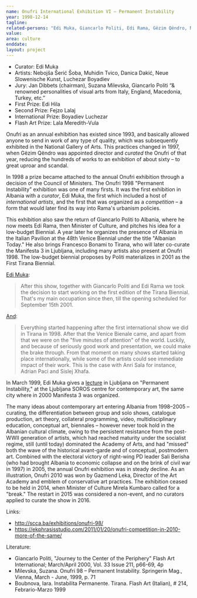 ```yaml
---
name: Onufri International Exhibition VI – Permanent Instability
year: 1998-12-14
tagline:
related-persons: "Edi Muka, Giancarlo Politi, Edi Rama, Gëzim Qëndro, Neue Slowenische Kunst, Luchezar Boyadiev, Lala Meredith-Vula, Edi Hila"
value:
area: culture
enddate:
layout: project
---
```

* Curator: Edi Muka
* Artists: Nebojša Šerić Šoba, Muhidin Tvico, Danica Dakić, Neue Slowenische Kunst, Luchezar Boyadiev
* Jury: Jan Dibbets (chairman), Suzana Milevska, Giancarlo Politi “& renowned personalities of visual arts from Italy, England, Macedonia, Turkey, etc.”
* First Prize: Edi Hila
* Second Prize: Fejzo Lalaj
* International Prize: Boyadiev Luchezar
* Flash Art Prize: Lala Meredith-Vula

Onufri as an annual exhibition has existed since 1993, and basically allowed anyone to send in work of any type of quality, which was subsequently exhibited in the National Gallery of Arts. This practices changed in 1997, when Gëzim Qëndro was appointed director and *curated* the Onufri of that year, reducing the hundreds of works to an exhibition of about sixty – to great uproar and scandal.

In 1998 a prize became attached to the annual Onufri exhibition through a decision of the Council of Ministers. The Onufri 1998 "Permanent Instability" exhibition was one of many firsts. It was the first exhibition in Albania with a *curator*, Edi Muka, the first which included a host of *international artists*, and the first that was organized as a *competition* – a form that would later find its way into Rama's urbanism policies.

This exhibition also saw the return of Giancarlo Politi to Albania, where he now meets Edi Rama, then Minister of Culture, and pitches his idea for a low-budget Biennial. A year later he organizes the presence of Albania in the Italian Pavilion at the 48th Venice Biennial under the title "Albanian Today." He also brings Francesco Bonami to Tirana, who will later co-curate the Manifesta 3 in Ljubljana, including many artists also present at Onufri 1998. The low-budget biennial proposes by Politi materializes in 2001 as the First Tirana Biennial.

[Edi Muka](http://www.nettime.org/Lists-Archives/nettime-l-0108/msg00134.html):
> After this show, together with Giancarlo Politi and Edi Rama we took the
decision to start working on the first edition of the Tirana Biennial.
That's my main occupation since then, till the opening scheduled for
September 15th 2001.

[And](http://www.nettime.org/Lists-Archives/nettime-l-0008/msg00042.html):
>Everything started happening after the first international show we did
in Tirana in 1998. After that the Venice Bienale came, and apart from that
we were on the "five minutes of attention" of the world. Luckily, and
because of seriously good work and presentation, we could make the brake
through. From that moment on many shows started taking  place
internationally, while some of the artists could see immediate impact of
their work. This is the case with Anri Sala for instance, Adrian Paci and
Sislej Xhafa.

In March 1999, Edi Muka gives a [lecture](https://english.sta.si/394866/albanias-edi-muka-to-speak-about-permanent-instability-of-the-balkans) in Ljubljana on "Permanent Instability," at the Ljubljana SOROS centre for contemporary art, the same city where in 2000 Manifesta 3 was organized.

The many ideas about contemporary art entering Albania from 1998–2005 – curating, the differentiation between group and solo shows, catalogue production, art theory, collateral programming, video, multidisciplinary education, conceptual art, biennales – however never took hold in the Albanian cultural climate, owing to the persistent resistance from the post-WWII generation of artists, which had reached maturity under the socialist regime, still (until today) dominated the Academy of Arts, and had "missed" both the wave of the historical avant-garde and of conceptual, postmodern art. Combined with the electoral victory of right-wing PD leader Sali Berisha (who had brought Albania to economic collapse and on the brink of civil war in 1997) in 2005, the annual Onufri exhibition was in steady decline. As an illustration, Onufri 2010 was won by Gazmend Leka, Director of the Art Academy and emblem of conservative art practices. The exhibition ceased to be held in 2014, when Minister of Culture Mirela Kumbaro called for a "break." The restart in 2015 was considered a non-event, and no curators applied to curate the show in 2016.

Links:
* <http://scca.ba/exhibitions/onufri-98/>
* <https://ekphrasisstudio.com/2011/01/20/onufri-competition-in-2010-more-of-the-same/>

Literature:
* Giancarlo Politi, "Journey to the Center of the Periphery" Flash Art International; March/April 2000, Vol. 33 Issue 211, p66-69, 4p
* Milevska, Suzana. Onufri 98 – Permanent Instability. Springerin Mag., Vienna, March - June, 1999, p. 71
* Boubnova, Iara. Instabilita Permanente. Tirana. Flash Art (Italian), # 214, Febrario-Marzo 1999

